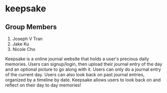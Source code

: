 # keepsake

## Group Members

1. Joseph V Tran
2. Jake Ku
3. Nicole Cho

Keepsake is a online journal website that holds a user's precious daily memories. Users can signup/login, then upload their journal entry of the day and an optional picture to go along with it. Users can only do a journal entry of the current day. Users can also look back on past journal entries, organized by a timeline by date. Keepsake allows users to look back on and reflect on their day to day memories!

